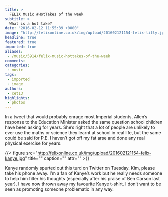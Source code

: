 ```yaml
---
title: >
  FELIX Music #HotTakes of the week
subtitle: >
  What is a hot take?
date: "2016-02-12 11:55:39 +0000"
image: "http://felixonline.co.uk/img/upload/201602121154-felix-lilly.jpg"
headline: true
featured: true
imported: true
aliases:
 - /music/5914/felix-music-hottakes-of-the-week
comments:
categories:
 - music
tags:
 - imported
 - image
authors:
 - cet13
highlights:
 - photos
---
```


In a tweet that would probably enrage most Imperial students, Allen’s response to the Education Minister asked the same question school children have been asking for years. She’s right that a lot of people are unlikely to ever use  the maths or science they learnt at school in real life, but the same could be said for P.E. I haven’t got off my fat arse and  done any real physical exercise for years.

{{< figure src="http://felixonline.co.uk/img/upload/201602121154-felix-kanye.jpg" title="" caption="" attr="" >}}

Kanye randomly spurted out this turd on Twitter on Tuesday. Kim, please take his phone away. I’m a fan of Kanye’s work but he really needs someone to help him filter his thoughts (especially after his praise of Ben Carson last year). I have now thrown away my favourite Kanye t-shirt. I don’t want to be seen as promoting someone problematic in any way.
